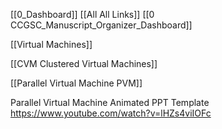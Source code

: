 
[[0_Dashboard]]
[[All All Links]]
[[0 CCGSC_Manuscript_Organizer_Dashboard]]

[[Virtual Machines]]


[[CVM Clustered Virtual Machines]]

[[Parallel Virtual Machine PVM]]



Parallel Virtual Machine Animated PPT Template
https://www.youtube.com/watch?v=lHZs4viIOFc

